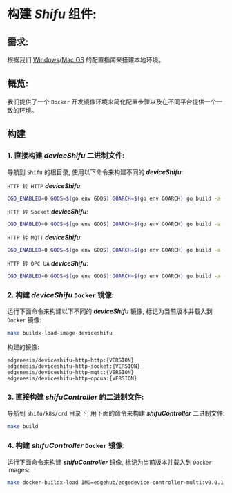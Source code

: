 # 构建 ***Shifu*** 组件:
## 需求:
根据我们 [Windows](develop-on-windows-zh.md)/[Mac OS](develop-on-mac-zh.md) 的配置指南来搭建本地环境。

## 概览:
我们提供了一个 `Docker` 开发镜像环境来简化配置步骤以及在不同平台提供一个一致的环境。

## 构建
### 1. 直接构建 ***deviceShifu*** 二进制文件:
导航到 `Shifu` 的根目录, 使用以下命令来构建不同的 ***deviceShifu***:

`HTTP 转 HTTP` ***deviceShifu***:
```sh
CGO_ENABLED=0 GOOS=$(go env GOOS) GOARCH=$(go env GOARCH) go build -a -o /output/deviceshifu-http-http deviceshifu/cmd/main.go
```
`HTTP 转 Socket` ***deviceShifu***:
```sh
CGO_ENABLED=0 GOOS=$(go env GOOS) GOARCH=$(go env GOARCH) go build -a -o /output/deviceshifu-http-socket deviceshifu/cmd/cmdSocket/main.go
```
`HTTP 转 MQTT` ***deviceShifu***:
```sh
CGO_ENABLED=0 GOOS=$(go env GOOS) GOARCH=$(go env GOARCH) go build -a -o /output/deviceshifu-http-mqtt deviceshifu/cmd/cmdMQTT/main.go
```
`HTTP 转 OPC UA` ***deviceShifu***:
```sh
CGO_ENABLED=0 GOOS=$(go env GOOS) GOARCH=$(go env GOARCH) go build -a -o /output/deviceshifu-http-opcua deviceshifu/cmd/cmdOPCUA/main.go
```

### 2. 构建 ***deviceShifu*** `Docker` 镜像:
运行下面命令来构建以下不同的 ***deviceShifu*** 镜像, 标记为当前版本并载入到 `Docker` 镜像:
```sh
make buildx-load-image-deviceshifu
```

构建的镜像:
```
edgenesis/deviceshifu-http-http:{VERSION}
edgenesis/deviceshifu-http-socket:{VERSION}
edgenesis/deviceshifu-http-mqtt:{VERSION}
edgenesis/deviceshifu-http-opcua:{VERSION}
```

### 3. 直接构建 ***shifuController*** 的二进制文件:
导航到 `shifu/k8s/crd` 目录下, 用下面的命令来构建  ***shifuController*** 二进制文件:
```sh
make build
```

### 4. 构建 ***shifuController*** `Docker` 镜像:
运行下面命令来构建 ***shifuController*** 镜像, 标记为当前版本并载入到 `Docker` images:
```sh
make docker-buildx-load IMG=edgehub/edgedevice-controller-multi:v0.0.1
```